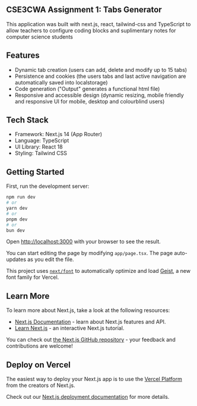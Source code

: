 ## CSE3CWA Assignment 1: Tabs Generator

This application was built with next.js, react, tailwind-css and TypeScript to allow teachers to configure coding blocks and suplimentary notes for computer science students

## Features

- Dynamic tab creation (users can add, delete and modify up to 15 tabs)
- Persistence and cookies (the users tabs and last active navigation are automatically saved into localstorage)
- Code generation ("Output" generates a functional html file) 
- Responsive and accessible design (dynamic resizing, mobile friendly and responsive UI for mobile, desktop and colourblind users)

## Tech Stack

- Framework: Next.js 14 (App Router)
- Language: TypeScript
- UI Library: React 18
- Styling: Tailwind CSS

## Getting Started

First, run the development server:

```bash
npm run dev
# or
yarn dev
# or
pnpm dev
# or
bun dev
```

Open [http://localhost:3000](http://localhost:3000) with your browser to see the result.

You can start editing the page by modifying `app/page.tsx`. The page auto-updates as you edit the file.

This project uses [`next/font`](https://nextjs.org/docs/app/building-your-application/optimizing/fonts) to automatically optimize and load [Geist](https://vercel.com/font), a new font family for Vercel.

## Learn More

To learn more about Next.js, take a look at the following resources:

- [Next.js Documentation](https://nextjs.org/docs) - learn about Next.js features and API.
- [Learn Next.js](https://nextjs.org/learn) - an interactive Next.js tutorial.

You can check out [the Next.js GitHub repository](https://github.com/vercel/next.js) - your feedback and contributions are welcome!

## Deploy on Vercel

The easiest way to deploy your Next.js app is to use the [Vercel Platform](https://vercel.com/new?utm_medium=default-template&filter=next.js&utm_source=create-next-app&utm_campaign=create-next-app-readme) from the creators of Next.js.

Check out our [Next.js deployment documentation](https://nextjs.org/docs/app/building-your-application/deploying) for more details.

